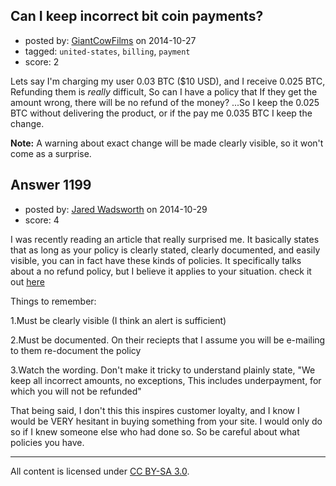 ## Can I keep incorrect bit coin payments?

- posted by: [GiantCowFilms](https://stackexchange.com/users/3499092/giantcowfilms) on 2014-10-27
- tagged: `united-states`, `billing`, `payment`
- score: 2

Lets say I'm charging my user 0.03 BTC ($10 USD), and I receive 0.025 BTC, Refunding them is *really* difficult, So can I have a policy that If they get the amount wrong, there will be no refund of the money? ...So I keep the 0.025 BTC without delivering the product, or if the pay me 0.035 BTC I keep the change.

**Note:** A warning about exact change will be made clearly visible, so it won't come as a surprise.


## Answer 1199

- posted by: [Jared Wadsworth](https://stackexchange.com/users/5056044/jared-wadsworth) on 2014-10-29
- score: 4

<p>I was recently reading an article that really surprised me. It basically states that as long as your policy is clearly stated, clearly documented, and easily visible, you can in fact have these kinds of policies. It specifically talks about a no refund policy, but I believe it applies to your situation. check it out <a href="http://smallbusiness.chron.com/legal-implications-chargeback-norefund-policy-37144.html" rel="nofollow">here</a></p>

<p>Things to remember:</p>

<p>1.Must be clearly visible (I think an alert is sufficient) </p>

<p>2.Must be documented. On their reciepts that I assume you will be e-mailing to them re-document the policy</p>

<p>3.Watch the wording. Don't make it tricky to understand plainly state, "We keep all incorrect amounts, no exceptions, This includes underpayment, for which you will not be refunded"</p>

<p>That being said, I don't this this inspires customer loyalty, and I know I would be VERY hesitant in buying something from your site. I would only do so if I knew someone else who had done so. So be careful about what policies you have.</p>




---

All content is licensed under [CC BY-SA 3.0](https://creativecommons.org/licenses/by-sa/3.0/).

